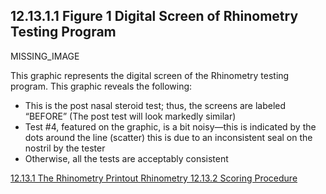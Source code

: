 ## 12.13.1.1 Figure 1 Digital Screen of Rhinometry Testing Program

MISSING_IMAGE

This graphic represents the digital screen of the Rhinometry testing program.  This graphic reveals the following:

* This is the post nasal steroid test; thus, the screens are labeled “BEFORE” (The post test will look markedly similar)
* Test #4, featured on the graphic, is a bit noisy—this is indicated by the dots around the line (scatter) this is due to an inconsistent seal on the nostril by the tester
* Otherwise, all the tests are acceptably consistent


<div class="center">
<div class="btn-group">
  <a href=":pages_path:/manuals/rhinometry/12-13-01-00-rhino-printout.md" class="btn btn-default">
    <span class="glyphicon glyphicon-chevron-left"></span>
    12.13.1 The Rhinometry Printout
  </a>

  <a href=":pages_path:/manuals/rhinometry" class="btn btn-default">
    <span class="glyphicon glyphicon-chevron-up"></span>
    Rhinometry
  </a>

  <a href=":pages_path:/manuals/rhinometry/12-13-02-scoring-procedure.md" class="btn btn-success">
    12.13.2 Scoring Procedure
    <span class="glyphicon glyphicon-chevron-right"></span>
  </a>
</div>
</div>
